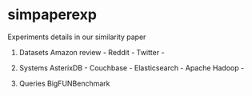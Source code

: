 # simpaperexp
Experiments details in our similarity paper

1. Datasets
Amazon review - 
Reddit - 
Twitter - 

2. Systems
AsterixDB - 
Couchbase - 
Elasticsearch - 
Apache Hadoop - 

3. Queries
BigFUNBenchmark
